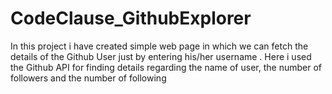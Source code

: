 # CodeClause_GithubExplorer
In this project i have created simple web page in which we can fetch the details of the Github User just by entering his/her username . Here i used the Github API for finding details regarding the name of user, the number of followers and the number of following
